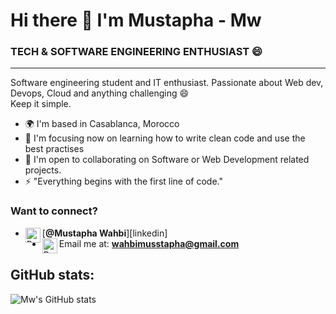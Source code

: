 # Hi there 👋 I'm Mustapha - Mw
### TECH & SOFTWARE ENGINEERING ENTHUSIAST 😄
------------------
Software engineering student and IT enthusiast. Passionate about Web dev, Devops, Cloud and anything challenging 😄 \
Keep it simple.


* 🌍  I'm based in Casablanca, Morocco
* 🧠  I'm focusing now on learning how to write clean code and use the best practises 
* 🤝  I'm open to collaborating on Software or Web Development related projects.
* ⚡  "Everything begins with the first line of code."


###     Want to connect?
- <img align="left" alt="Red1 - LinkedIn" width="24px" src="https://img.icons8.com/fluency/50/000000/linkedin.png" />[**@Mustapha Wahbi**][linkedin]
- <img align="left" alt="Red1 - Mail" width="24px" src="https://img.icons8.com/color/48/000000/new-post.png"/> Email me at: **wahbimusstapha@gmail.com**

## GitHub stats:

![Mw's GitHub stats](https://github-readme-stats.vercel.app/api?username=Mwahbi101&show_icons=true&theme=dracula&count_private=true) 




